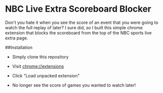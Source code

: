 # NBC Live Extra Scoreboard Blocker

Don't you hate it when you see the score of an event that you were going to watch the full replay of later?
I sure did, so I built this simple chrome extension that blocks the scoreboard from the top of the NBC sports live extra page.

##Installation

* Simply clone this repository

* Visit [chrome://extensions](chrome://extensions)

* Click "Load unpacked extension" 

* No longer see the score of games you wanted to watch later!
